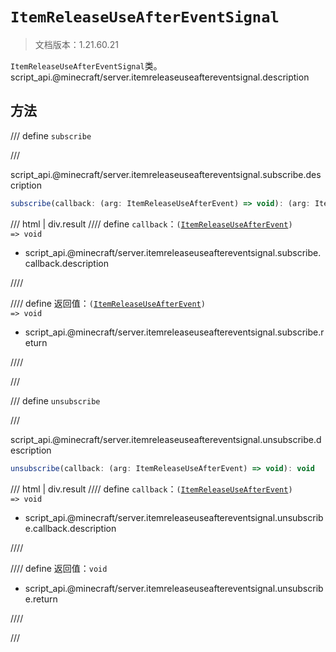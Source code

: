 # `ItemReleaseUseAfterEventSignal`

> 文档版本：1.21.60.21

`ItemReleaseUseAfterEventSignal`类。script_api.@minecraft/server.itemreleaseuseaftereventsignal.description

## 方法

/// define
`subscribe`


///

script_api.@minecraft/server.itemreleaseuseaftereventsignal.subscribe.description

```js
subscribe(callback: (arg: ItemReleaseUseAfterEvent) => void): (arg: ItemReleaseUseAfterEvent) => void
```

/// html | div.result
//// define
`callback`：<code>(<a href="../itemreleaseuseafterevent/">ItemReleaseUseAfterEvent</a>) =&gt; void</code>

- script_api.@minecraft/server.itemreleaseuseaftereventsignal.subscribe.callback.description


////

//// define
返回值：<code>(<a href="../itemreleaseuseafterevent/">ItemReleaseUseAfterEvent</a>) =&gt; void</code>

- script_api.@minecraft/server.itemreleaseuseaftereventsignal.subscribe.return


////

///


/// define
`unsubscribe`


///

script_api.@minecraft/server.itemreleaseuseaftereventsignal.unsubscribe.description

```js
unsubscribe(callback: (arg: ItemReleaseUseAfterEvent) => void): void
```

/// html | div.result
//// define
`callback`：<code>(<a href="../itemreleaseuseafterevent/">ItemReleaseUseAfterEvent</a>) =&gt; void</code>

- script_api.@minecraft/server.itemreleaseuseaftereventsignal.unsubscribe.callback.description


////

//// define
返回值：`void`

- script_api.@minecraft/server.itemreleaseuseaftereventsignal.unsubscribe.return


////

///

